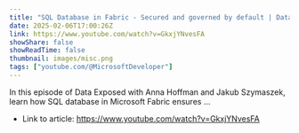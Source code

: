 ```yaml
---
title: "SQL Database in Fabric - Secured and governed by default | Data Exposed"
date: 2025-02-06T17:00:26Z
link: https://www.youtube.com/watch?v=GkxjYNvesFA
showShare: false
showReadTime: false
thumbnail: images/misc.png
tags: ["youtube.com/@MicrosoftDeveloper"]
---
```

In this episode of Data Exposed with Anna Hoffman and Jakub Szymaszek, learn how SQL database in Microsoft Fabric ensures ...

- Link to article: https://www.youtube.com/watch?v=GkxjYNvesFA